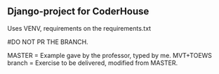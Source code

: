 ## Django-project for CoderHouse

Uses VENV, requirements on the requirements.txt

#DO NOT PR THE BRANCH.

MASTER = Example gave by the professor, typed by me.
MVT+TOEWS branch = Exercise to be delivered, modified from MASTER.
